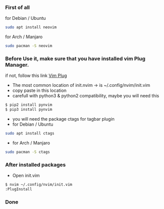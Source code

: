 ### First of all
for Debian / Ubuntu
```sh
sudo apt install neovim
```
for Arch / Manjaro
```sh  
sudo pacman -S neovim
```
### Before Use it, make sure that you have installed vim Plug Manager.
if not, follow this link [Vim Plug](https://github.com/junegunn/vim-plug)

* The most common location of init.nvim -> is ~/.config/nvim/init.vim 
* copy paste in this location
* carefull with python3 & python2 compatibility, maybe you will need this 
```sh
$ pip2 install pynvim
$ pip3 install pynvim
```
* you will need the package ctags for tagbar plugin
* for Debian / Ubuntu
```sh
sudo apt install ctags
```
* for Arch / Manjaro
```sh  
sudo pacman -S ctags
```
### After installed packages
* Open init.vim
```sh
$ nvim ~/.config/nvim/init.vim
:PlugInstall
```
### Done
